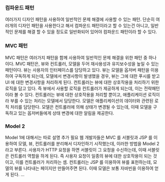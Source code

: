 ### 컴파운드 패턴
여러가지 디자인 패턴을 사용하여 일반적인 문제 해결에 사용할 수 있는 패턴. 단순히 여러개의 디자인 패턴을 사용한다고 해서 컴파운드 패턴이라고 할 수 있는건 아니고, 일반적인 문제를 해결 할 수 있을 정도로 일반화되어 있어야 컴파운드 패턴이라 할 수 있다.

### MVC 패턴
MVC 패턴은 여러가지 패턴을 함께 사용하여 일반적인 문제 해결을 위한 패턴 중 하나이다. MVC 패턴은, 뷰와 컨트롤러, 모델을 두어 재사용성과 유지보수성을 높일 수 있는 패턴이다.
뷰는 사용자의 인터페이스를 담당하고 있다. 뷰는 모델을 옵저버 패턴을 이용하여 구독하게 되는데, 모델에서 변경사항이 발생했을 경우, 뷰는 그에 대한 푸시를 받고 UI 에 대한 변경사항을 처리하게 된다.
컨트롤러는 뷰에 대한 상호작용을 처리하기 위한 로직을 담고 있다. 즉 뷰에서 사용할 로직을 컨트롤러가 제공하게 되는데, 이는 전략패턴이라 볼 수 있다. 컨트롤러는 뷰에 대한 상호작용을 처리할 뿐이고, 애플리케이션 로직이라 부를 수 있는 처리는 모델에서 담당한다.
모델은 애플리케이션의 데이터와 관련된 로직 처리를 담당한다. 모델은 컨트롤러에 의해 상태가 변경될 수 있는데, 이때 모델을 구독하고 있는 옵저버들에게 상태 변경에 대한 알림을 제공한다.

### Model 2
Model 1에 대해서는 따로 설명 추가 필요
웹 개발자들은 MVC 를 서블릿과 JSP 를 이용하여 모델, 뷰, 컨트롤러를 분리해서 디자인하기 시작했는데, 이러한 방법을 Model 2 라고 부른다.
사용자가 HTTP 요청을 하면 서블릿이 그 요청을 수신하는데, 이때 서블릿은 컨트롤러 역할을 하게 된다. 즉 사용자 요청이 일종의 뷰에 대한 상호작용이 되는 것이고, 이를 컨트롤러가 처리하는 셈.
컨트롤러는 JSP 를 이용하여 뷰를 표헌하는데, 모델의 뷰를 나타내는 페이지만 만들어주면 된다. 이때 모델은 보통 자바빈을 이용하여 얻게 된다.
...
